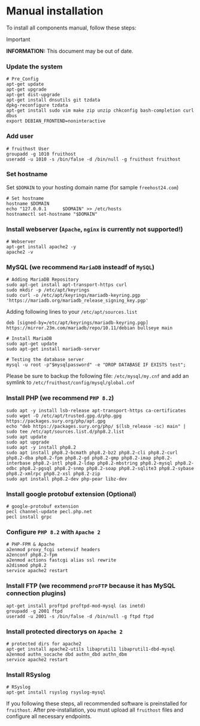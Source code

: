 
# Manual installation
To install all components manual, follow these steps:

> [!IMPORTANT]
> **INFORMATION:** This document may be out of date.

### Update the system

```shell
# Pre_Config
apt-get update
apt-get upgrade
apt-get dist-upgrade
apt-get install dnsutils git tzdata
dpkg-reconfigure tzdata
apt-get install sudo vim make zip unzip chkconfig bash-completion curl dbus
export DEBIAN_FRONTEND=noninteractive
```

### Add user
```shell
# fruithost User
groupadd -g 1010 fruithost
useradd -u 1010 -s /bin/false -d /bin/null -g fruithost fruithost
```

### Set hostname
Set `$DOMAIN` to your hosting domain name (for sample `freehost24.com`)
```shell
# Set hostname
hostname $DOMAIN
echo "127.0.0.1      $DOMAIN" >> /etc/hosts
hostnamectl set-hostname "$DOMAIN"
```

### Install webserver (`Apache`, `nginx` is currently not supported!)
```shell
# Webserver
apt-get install apache2 -y
apache2 -v
```

### MySQL (we recommend `MariaDB` insteadf of `MySQL`)
```shell
# Adding MariaDB Repository
sudo apt-get install apt-transport-https curl
sudo mkdir -p /etc/apt/keyrings
sudo curl -o /etc/apt/keyrings/mariadb-keyring.pgp 'https://mariadb.org/mariadb_release_signing_key.pgp'
```
Adding following lines to your `/etc/apt/sources.list`
```shell
deb [signed-by=/etc/apt/keyrings/mariadb-keyring.pgp] https://mirror.23m.com/mariadb/repo/10.11/debian bullseye main
```

```shell
# Install MariaDB
sudo apt-get update
sudo apt-get install mariadb-server
```

```shell
# Testing the database server
mysql -u root -p"$mysqlpassword" -e "DROP DATABASE IF EXISTS test";
```

Please be sure to backup the following file: `/etc/mysql/my.cnf` and add an symlink to
`/etc/fruithost/config/mysql/global.cnf`

### Install PHP (we recommend `PHP 8.2`)
```shell
sudo apt -y install lsb-release apt-transport-https ca-certificates
sudo wget -O /etc/apt/trusted.gpg.d/php.gpg https://packages.sury.org/php/apt.gpg
echo "deb https://packages.sury.org/php/ $(lsb_release -sc) main" | sudo tee /etc/apt/sources.list.d/php8.2.list
sudo apt update
sudo apt upgrade
sudo apt -y install php8.2
sudo apt install php8.2-bcmath php8.2-bz2 php8.2-cli php8.2-curl php8.2-dba php8.2-fpm php8.2-gd php8.2-gmp php8.2-imap php8.2-interbase php8.2-intl php8.2-ldap php8.2-mbstring php8.2-mysql php8.2-odbc php8.2-pgsql php8.2-snmp php8.2-soap php8.2-sqlite3 php8.2-sybase php8.2-xmlrpc php8.2-xsl php8.2-zip
sudo apt install php8.2-dev php-pear libz-dev
```

### Install google protobuf extension (Optional)
```shell
# google-protobuf extension
pecl channel-update pecl.php.net
pecl install grpc
```

### Configure `PHP 8.2` with `Apache 2`
```shell
# PHP-FPM & Apache
a2enmod proxy_fcgi setenvif headers
a2enconf php8.2-fpm
a2enmod actions fastcgi alias ssl rewrite
a2dismod php8.2
service apache2 restart
```

### Install FTP (we recommend `proFTP` because it has MySQL connection plugins)
```shell
apt-get install proftpd proftpd-mod-mysql (as inetd)
groupadd -g 2001 ftpd
useradd -u 2001 -s /bin/false -d /bin/null -g ftpd ftpd
```

### Install protected directorys on `Apache 2`
```shell
# protected dirs for apache2
apt-get install apache2-utils libaprutil1 libaprutil1-dbd-mysql
a2enmod authn_socache dbd authn_dbd authn_dbm
service apache2 restart
```

### Install RSyslog
```shell
# RSyslog
apt-get install rsyslog rsyslog-mysql 
```

If you following these steps, all recommended software is preinstalled for `fruithost`.
After pre-installation, you must upload all `fruithost` files and configure all necessary endpoints.
